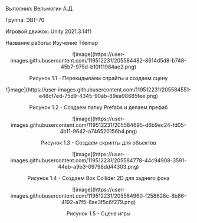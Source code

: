 Выполнил: Вельмогин А.Д.
  </p>
<p align="left"> Группа: ЭВТ-70
  </p>
<p align="left"> Игровой движок: Unity 2021.3.14f1
  </p>
<p align="left"> Название работы: Изучение Tilemap
  </p>
  

<p align="center">
  ![image](https://user-images.githubusercontent.com/119512231/205584482-8614d5d8-b748-45b7-975d-b10f11984ae2.png)
</p>


<p align="center">
Рисунок 1.1 - Перекидываем спрайты и создаем сцену
</p>


<p align="center">
  ![image](https://user-images.githubusercontent.com/119512231/205584551-e48cf7ed-75d9-4345-90ab-89ea98685fee.png)  
</p>


<p align="center">
Рисунок 1.2 - Создаем папку Prefabs и делаем префаб
</p>


<p align="center">
  ![image](https://user-images.githubusercontent.com/119512231/205584695-d6b9ec24-fd05-4b11-9642-a746520156b4.png)
</p>


<p align="center">
Рисунок 1.3 - Создаем скрипты для объектов 
</p>


<p align="center">
  ![image](https://user-images.githubusercontent.com/119512231/205584778-44c94908-3591-44eb-a9b3-09798dd44303.png)
</p>


<p align="center">
Рисунок 1.4 - Создаем Box Collider 2D для заднего фона 
</p>


<p align="center">
  ![image](https://user-images.githubusercontent.com/119512231/205584960-f258628c-8b86-4192-a7f5-8ae3f5c6f279.png)
</p>


<p align="center">
Рисунок 1.5 - Сцена игры
</p>
